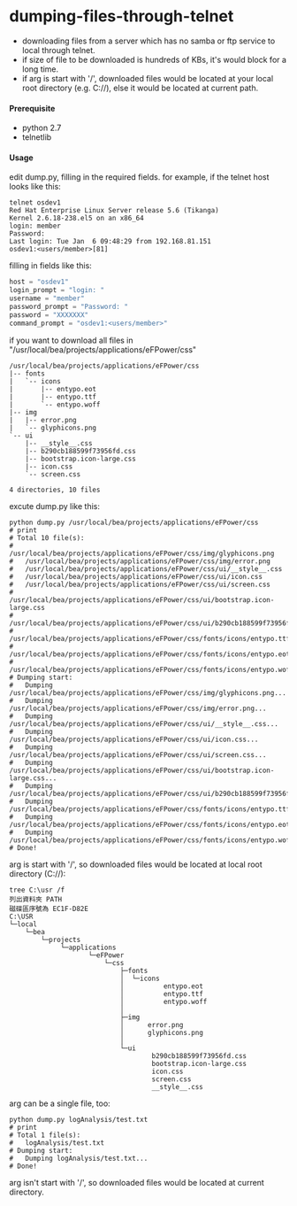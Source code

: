 # dumping-files-through-telnet
- downloading files from a server which has no samba or ftp service to local through telnet.
- if size of file to be downloaded is hundreds of KBs, it's would block for a long time.
- if arg is start with '/', downloaded files would be located at your local root directory (e.g. C://), else it would be located at current path.

#### Prerequisite
- python 2.7
- telnetlib

#### Usage
edit dump.py, filling in the required fields.
for example, if the telnet host looks like this:
```
telnet osdev1
Red Hat Enterprise Linux Server release 5.6 (Tikanga)
Kernel 2.6.18-238.el5 on an x86_64
login: member
Password:
Last login: Tue Jan  6 09:48:29 from 192.168.81.151
osdev1:<users/member>[81]
```
filling in fields like this:
```python
host = "osdev1"
login_prompt = "login: "
username = "member"
password_prompt = "Password: "
password = "XXXXXXX"
command_prompt = "osdev1:<users/member>"
```
if you want to download all files in "/usr/local/bea/projects/applications/eFPower/css"
```
/usr/local/bea/projects/applications/eFPower/css
|-- fonts
|   `-- icons
|       |-- entypo.eot
|       |-- entypo.ttf
|       `-- entypo.woff
|-- img
|   |-- error.png
|   `-- glyphicons.png
`-- ui
    |-- __style__.css
    |-- b290cb188599f73956fd.css
    |-- bootstrap.icon-large.css
    |-- icon.css
    `-- screen.css

4 directories, 10 files
```
excute dump.py like this:
```
python dump.py /usr/local/bea/projects/applications/eFPower/css
# print
# Total 10 file(s):
#   /usr/local/bea/projects/applications/eFPower/css/img/glyphicons.png
#   /usr/local/bea/projects/applications/eFPower/css/img/error.png
#   /usr/local/bea/projects/applications/eFPower/css/ui/__style__.css
#   /usr/local/bea/projects/applications/eFPower/css/ui/icon.css
#   /usr/local/bea/projects/applications/eFPower/css/ui/screen.css
#   /usr/local/bea/projects/applications/eFPower/css/ui/bootstrap.icon-large.css
#   /usr/local/bea/projects/applications/eFPower/css/ui/b290cb188599f73956fd.css
#   /usr/local/bea/projects/applications/eFPower/css/fonts/icons/entypo.ttf
#   /usr/local/bea/projects/applications/eFPower/css/fonts/icons/entypo.eot
#   /usr/local/bea/projects/applications/eFPower/css/fonts/icons/entypo.woff
# Dumping start:
#   Dumping /usr/local/bea/projects/applications/eFPower/css/img/glyphicons.png...
#   Dumping /usr/local/bea/projects/applications/eFPower/css/img/error.png...
#   Dumping /usr/local/bea/projects/applications/eFPower/css/ui/__style__.css...
#   Dumping /usr/local/bea/projects/applications/eFPower/css/ui/icon.css...
#   Dumping /usr/local/bea/projects/applications/eFPower/css/ui/screen.css...
#   Dumping /usr/local/bea/projects/applications/eFPower/css/ui/bootstrap.icon-large.css...
#   Dumping /usr/local/bea/projects/applications/eFPower/css/ui/b290cb188599f73956fd.css...
#   Dumping /usr/local/bea/projects/applications/eFPower/css/fonts/icons/entypo.ttf...
#   Dumping /usr/local/bea/projects/applications/eFPower/css/fonts/icons/entypo.eot...
#   Dumping /usr/local/bea/projects/applications/eFPower/css/fonts/icons/entypo.woff...
# Done!
```
arg is start with '/', so downloaded files would be located at local root directory (C://):
```
tree C:\usr /f
列出資料夾 PATH
磁碟區序號為 EC1F-D82E
C:\USR
└─local
    └─bea
        └─projects
             └─applications
                    └─eFPower
                        └─css
                            ├─fonts
                            │  └─icons
                            │          entypo.eot
                            │          entypo.ttf
                            │          entypo.woff
                            │
                            ├─img
                            │      error.png
                            │      glyphicons.png
                            │
                            └─ui
                                    b290cb188599f73956fd.css
                                    bootstrap.icon-large.css
                                    icon.css
                                    screen.css
                                    __style__.css
```
arg can be a single file, too:
```
python dump.py logAnalysis/test.txt
# print
# Total 1 file(s):
#   logAnalysis/test.txt
# Dumping start:
#   Dumping logAnalysis/test.txt...
# Done!
```
arg isn't start with '/', so downloaded files would be located at current directory.
